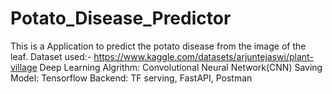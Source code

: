 # Potato_Disease_Predictor
This is a Application to predict the potato disease from the image of the leaf.
Dataset used:- https://www.kaggle.com/datasets/arjuntejaswi/plant-village
Deep Learning Algrithm: Convolutional Neural Network(CNN)
Saving Model: Tensorflow
Backend: TF serving, FastAPI, Postman
